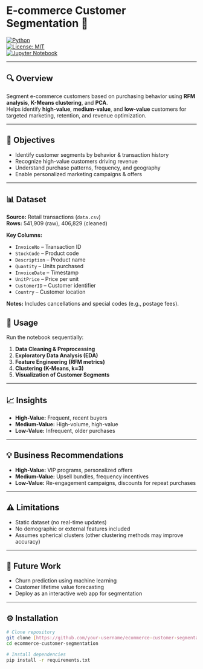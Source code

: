 # E-commerce Customer Segmentation 🚀

[![Python](https://img.shields.io/badge/python-3.12+-blue.svg)](https://www.python.org/)  
[![License: MIT](https://img.shields.io/badge/License-MIT-yellow.svg)](LICENSE)  
[![Jupyter Notebook](https://img.shields.io/badge/Jupyter-Notebook-orange.svg)](Customer_Segmentation.ipynb)

---

## 🔍 Overview
Segment e-commerce customers based on purchasing behavior using **RFM analysis**, **K-Means clustering**, and **PCA**.  
Helps identify **high-value**, **medium-value**, and **low-value** customers for targeted marketing, retention, and revenue optimization.

---

## 🎯 Objectives
- Identify customer segments by behavior & transaction history  
- Recognize high-value customers driving revenue  
- Understand purchase patterns, frequency, and geography  
- Enable personalized marketing campaigns & offers  

---

## 📊 Dataset
**Source:** Retail transactions (`data.csv`)  
**Rows:** 541,909 (raw), 406,829 (cleaned)  

**Key Columns:**  
- `InvoiceNo` – Transaction ID  
- `StockCode` – Product code  
- `Description` – Product name  
- `Quantity` – Units purchased  
- `InvoiceDate` – Timestamp  
- `UnitPrice` – Price per unit  
- `CustomerID` – Customer identifier  
- `Country` – Customer location  

**Notes:** Includes cancellations and special codes (e.g., postage fees).  

## 📝 Usage

Run the notebook sequentially:

1. **Data Cleaning & Preprocessing**  
2. **Exploratory Data Analysis (EDA)**  
3. **Feature Engineering (RFM metrics)**  
4. **Clustering (K-Means, k=3)**  
5. **Visualization of Customer Segments**  

---

## 📈 Insights

- **High-Value:** Frequent, recent buyers  
- **Medium-Value:** High-volume, high-value  
- **Low-Value:** Infrequent, older purchases  

---

## 💡 Business Recommendations

- **High-Value:** VIP programs, personalized offers  
- **Medium-Value:** Upsell bundles, frequency incentives  
- **Low-Value:** Re-engagement campaigns, discounts for repeat purchases  

---

## ⚠️ Limitations

- Static dataset (no real-time updates)  
- No demographic or external features included  
- Assumes spherical clusters (other clustering methods may improve accuracy)  

---

## 🚀 Future Work

- Churn prediction using machine learning  
- Customer lifetime value forecasting  
- Deploy as an interactive web app for segmentation

---

## ⚙️ Installation
```bash
# Clone repository
git clone [https://github.com/your-username/ecommerce-customer-segmentation.git](https://github.com/karthikke31-gif/E-commerce_Customer_Segementation/tree/main)
cd ecommerce-customer-segmentation

# Install dependencies
pip install -r requirements.txt
